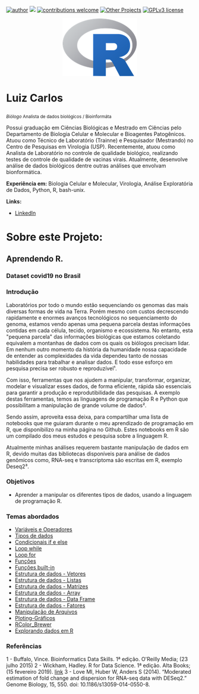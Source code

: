 [![author](https://img.shields.io/badge/author-Luiz_Carlos-blue.svg)](https://www.linkedin.com/in/luiz-carlos-vieira-4582797b/) [![](https://img.shields.io/badge/python-3.8+-yellow.svg)](https://www.python.org/downloads/release/python) [![contributions welcome](https://img.shields.io/badge/contributions-welcome-brightgreen.svg?style=flat)](https://github.com/ziul-bio/Analise-exploratoria-dados_COVIDBR/issues) [![Other Projects](https://img.shields.io/badge/Others-Projects-red.svg?style=flat)](https://github.com/ziul-bio?tab=repositories) [![GPLv3 license](https://img.shields.io/badge/License-GPLv3-lightgrey.svg)](http://perso.crans.org/besson/LICENSE.html)

<p align="center">
  <img src="banner.png" >
</p>

# Luiz Carlos
<sub>*Biólogo* Analista de dados biológicos / Bioinformáta</sub>

Possui graduação em Ciências Biológicas e Mestrado em Ciências pelo Departamento de Biologia Celular e Molecular e Bioagentes Patogênicos.
Atuou como Técnico de Laboratório (Trainne) e Pesquisador (Mestrando) no Centro de Pesquisas em Virologia (USP).
Recentemente, atuou como Analista de Laboratório no controle de qualidade biológico, realizando testes de controle de qualidade de vacinas virais.
Atualmente, desenvolve análise de dados biológicos dentre outras análises que envolvam bionformática.

**Experiência em:** Biologia Celular e Molecular, Virologia, Análise Exploratória de Dados, Python, R, bash-unix.


**Links:**

* [LinkedIn](https://www.linkedin.com/in/luiz-carlos-vieira-4582797b/)


# Sobre este Projeto:

## Aprendendo R.
### Dataset covid19 no Brasil 


### Introdução

Laboratórios por todo o mundo estão sequenciando os genomas das mais diversas formas de vida na Terra. Porém mesmo com custos decrescendo rapidamente e enormes avanços tecnológicos no sequenciamento do genoma, estamos vendo apenas uma pequena parcela destas informações contidas em cada célula, tecido, organismo e ecossistema. No entanto, esta "pequena parcela" das informações biológicas que estamos coletando equivalem a montanhas de dados com os quais os biólogos precisam lidar. Em nenhum outro momento da história da humanidade nossa capacidade de entender as complexidades da vida dependeu tanto de nossas habilidades para trabalhar e analisar dados. E todo esse esforço em pesquisa precisa ser robusto e reproduzível¹.

Com isso, ferramentas que nos ajudem a manipular, transformar, organizar, modelar e visualizar esses dados, de forma eficiente, rápida são essenciais para garantir a produção e reprodutibilidade das pesquisas. A exemplo destas ferramentas, temos as linguagens de programação R e Python que possibilitam a manipulação de grande volume de dados². 

Sendo assim, aproveita essa deixa, para compartilhar uma lista de notebooks que me guiaram durante o meu aprendizado de programação em R, que disponibilizo na minha página no Github. Estes notebooks em R são um compilado dos meus estudos e pesquisa sobre a linguagem R.

Atualmente minhas análises requerem bastante manipulação de dados em R, devido muitas das bibliotecas disponíveis para análise de dados genômicos como, RNA-seq e transcriptoma são escritas em R, exemplo Deseq2³.




### Objetivos

* Aprender a manipular os diferentes tipos de dados, usando a linguagem de programação R.

### Temas abordados

* [Variáveis e Operadores]()
* [Tipos de dados]()
* [Condicionais if e else]()
* [Loop while]()
* [Loop for]()
* [Funções]()
* [Funções built-in]()
* [Estrutura de dados - Vetores]()
* [Estrutura de dados - Listas]()
* [Estrutura de dados - Matrizes]()
* [Estrutura de dados - Array]()
* [Estrutura de dados - Data Frame]()
* [Estrutura de dados - Fatores]()
* [Manipulação de Arquivos]()
* [Ploting-Gráficos]()
* [RColor_Brewer]()
* [Explorando dados em R]()


### Referências
1 - Buffalo, Vince. Bioinformatics Data Skills. 1ª edição. O'Reilly Media; (23 julho 2015)
2 - Wickham, Hadley. R for Data Science. 1ª edição. Alta Books; (15 fevereiro 2019). [link](https://r4ds.had.co.nz/index.html)
3 - Love MI, Huber W, Anders S (2014). “Moderated estimation of fold change and dispersion for RNA-seq data with DESeq2.” Genome Biology, 15, 550. doi: 10.1186/s13059-014-0550-8.

